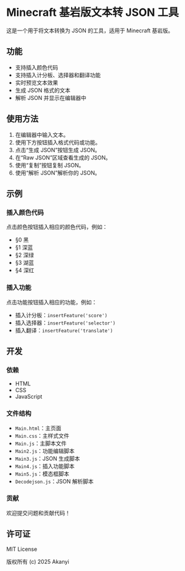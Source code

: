 # Minecraft 基岩版文本转 JSON 工具

这是一个用于将文本转换为 JSON 的工具，适用于 Minecraft 基岩版。

## 功能

- 支持插入颜色代码
- 支持插入计分板、选择器和翻译功能
- 实时预览文本效果
- 生成 JSON 格式的文本
- 解析 JSON 并显示在编辑器中

## 使用方法

1. 在编辑器中输入文本。
2. 使用下方按钮插入格式代码或功能。
3. 点击“生成 JSON”按钮生成 JSON。
4. 在“Raw JSON”区域查看生成的 JSON。
5. 使用“复制”按钮复制 JSON。
6. 使用“解析 JSON”解析你的 JSON。

## 示例

### 插入颜色代码

点击颜色按钮插入相应的颜色代码，例如：

- §0 黑
- §1 深蓝
- §2 深绿
- §3 湖蓝
- §4 深红

### 插入功能

点击功能按钮插入相应的功能，例如：

- 插入计分板：`insertFeature('score')`
- 插入选择器：`insertFeature('selector')`
- 插入翻译：`insertFeature('translate')`

## 开发

### 依赖

- HTML
- CSS
- JavaScript

### 文件结构

- `Main.html`：主页面
- `Main.css`：主样式文件
- `Main.js`：主脚本文件
- `Main2.js`：功能编辑脚本
- `Main3.js`：JSON 生成脚本
- `Main4.js`：插入功能脚本
- `Main5.js`：模态框脚本
- `Decodejson.js`：JSON 解析脚本

### 贡献

欢迎提交问题和贡献代码！

## 许可证

MIT License

版权所有 (c) 2025 Akanyi
